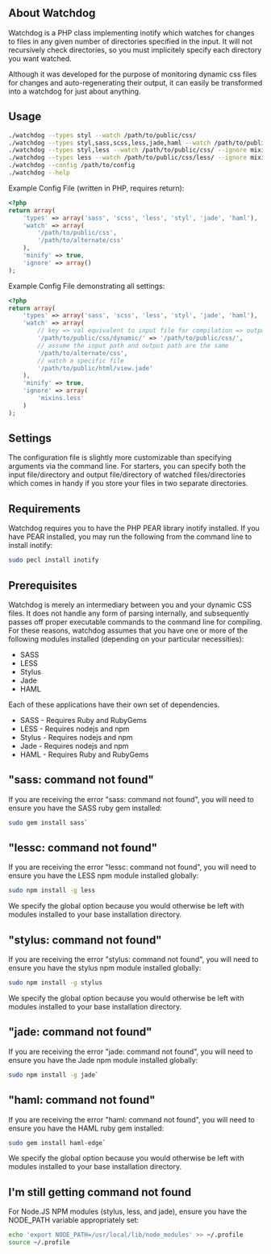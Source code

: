 About Watchdog
--------------

Watchdog is a PHP class implementing inotify which watches for changes to files in
any given number of directories specified in the input. It will not
recursively check directories, so you must implicitely specify each directory
you want watched.

Although it was developed for the purpose of monitoring dynamic css files for
changes and auto-regenerating their output, it can easily be transformed into
a watchdog for just about anything. 

Usage 
-----

```bash
./watchdog --types styl --watch /path/to/public/css/
./watchdog --types styl,sass,scss,less,jade,haml --watch /path/to/public/css/
./watchdog --types styl,less --watch /path/to/public/css/ --ignore mixins.less 
./watchdog --types less --watch /path/to/public/css/less/ --ignore mixins.less --
./watchdog --config /path/to/config
./watchdog --help
```

Example Config File (written in PHP, requires return):

```php
<?php
return array(
    'types' => array('sass', 'scss', 'less', 'styl', 'jade', 'haml'),
    'watch' => array(
        '/path/to/public/css',
        '/path/to/alternate/css'
    ),
    'minify' => true,
    'ignore' => array()
);
```

Example Config File demonstrating all settings:

```php
<?php
return array(
    'types' => array('sass', 'scss', 'less', 'styl', 'jade', 'haml'),
    'watch' => array(
        // key => val equivalent to input file for compilation => output file (result of compiling)
        '/path/to/public/css/dynamic/' => '/path/to/public/css/',
        // assume the input path and output path are the same
        '/path/to/alternate/css',
        // watch a specific file
        '/path/to/public/html/view.jade'
    ),
    'minify' => true,
    'ignore' => array(
        'mixins.less'
    )
);
```

Settings
--------

The configuration file is slightly more customizable than specifying arguments via the command line.
For starters, you can specify both the input file/directory and output file/directory of watched files/directories
which comes in handy if you store your files in two separate directories.

Requirements
------------

Watchdog requires you to have the PHP PEAR library inotify installed. If you have
PEAR installed, you may run the following from the command line to install inotify:

```bash
sudo pecl install inotify
```

Prerequisites
-------------

Watchdog is merely an intermediary between you and your dynamic CSS files. It
does not handle any form of parsing internally, and subsequently passes off
proper executable commands to the command line for compiling. For these reasons,
watchdog assumes that you have one or more of the following modules installed
(depending on your particular necessities):

* SASS
* LESS
* Stylus
* Jade
* HAML

Each of these applications have their own set of dependencies.

* SASS - Requires Ruby and RubyGems
* LESS - Requires nodejs and npm
* Stylus - Requires nodejs and npm
* Jade - Requires nodejs and npm
* HAML - Requires Ruby and RubyGems

"sass: command not found"
---------------------

If you are receiving the error "sass: command not found", you will need to
ensure you have the SASS ruby gem installed:

```bash
sudo gem install sass`
```

"lessc: command not found"
---------------------

If you are receiving the error "lessc: command not found", you will need to
ensure you have the LESS npm module installed globally:

```bash
sudo npm install -g less
```

We specify the global option because you would otherwise be left with modules installed to your base installation directory.

"stylus: command not found"
---------------------

If you are receiving the error "stylus: command not found", you will need to
ensure you have the stylus npm module installed globally:

```bash
sudo npm install -g stylus
```

We specify the global option because you would otherwise be left with modules installed to your base installation directory.

"jade: command not found"
---------------------

If you are receiving the error "jade: command not found", you will need to
ensure you have the Jade npm module installed globally:

```bash
sudo npm install -g jade`
```

"haml: command not found"
---------------------

If you are receiving the error "haml: command not found", you will need to
ensure you have the HAML ruby gem installed:

```bash
sudo gem install haml-edge`
```

We specify the global option because you would otherwise be left with modules installed to your base installation directory.

I'm still getting command not found
---------------------
For Node.JS NPM modules (stylus, less, and jade), ensure you have the NODE_PATH variable
appropriately set:

```bash
echo 'export NODE_PATH=/usr/local/lib/node_modules' >> ~/.profile
source ~/.profile
```

